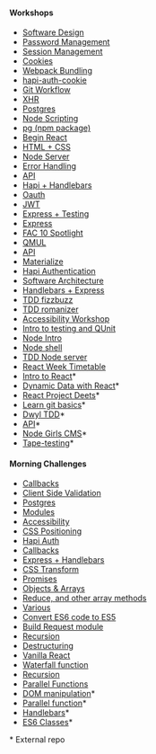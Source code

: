 #### Workshops

* [Software Design](https://github.com/foundersandcoders/ws-software-design-js)
* [Password Management](https://github.com/foundersandcoders/ws-password-management)
* [Session Management](https://github.com/foundersandcoders/ws-session-management)
* [Cookies](https://github.com/foundersandcoders/ws-cookies)
* [Webpack Bundling](https://github.com/foundersandcoders/ws-webpack-bundling)
* [hapi-auth-cookie](https://github.com/foundersandcoders/hapi-auth-cookie-ws)
* [Git Workflow](https://github.com/foundersandcoders/git-workflow-workshop-for-two)
* [XHR](https://github.com/foundersandcoders/xhr-workshop)
* [Postgres](https://github.com/foundersandcoders/postgres-workshop)
* [Node Scripting](https://github.com/foundersandcoders/Node-Shell-Workshop)
* [pg (npm package)](https://github.com/foundersandcoders/pg-workshop)
* [Begin React](https://github.com/foundersandcoders/begin_react_workshop)
* [HTML + CSS](https://github.com/foundersandcoders/workshop-html-css)
* [Node Server](https://github.com/foundersandcoders/Node-Intro-Workshop)
* [Error Handling](https://github.com/foundersandcoders/error-handling-workshop)
* [API](https://github.com/foundersandcoders/api-workshop)
* [Hapi + Handlebars](https://github.com/foundersandcoders/handlebars-hapi-intro-workshop)
* [Oauth](https://github.com/foundersandcoders/oauth-workshop)
* [JWT](https://github.com/foundersandcoders/jwt_workshop)
* [Express + Testing](https://github.com/foundersandcoders/express-and-testing-workshop)
* [Express](https://github.com/foundersandcoders/express-workshop)
* [FAC 10 Spotlight](https://github.com/foundersandcoders/spotlight-workshop)
* [QMUL](https://github.com/foundersandcoders/workshop-QMUL)
* [API](https://github.com/foundersandcoders/workshop-api)
* [Materialize](https://github.com/foundersandcoders/workshop-materialize-css)
* [Hapi Authentication](https://github.com/foundersandcoders/hapi-authentication-workshop)
* [Software Architecture](https://github.com/foundersandcoders/Workshop-Software-Architecture-Design)
* [Handlebars + Express](https://github.com/foundersandcoders/express-handlebars-workshop)
* [TDD fizzbuzz](https://github.com/foundersandcoders/fizzbuzz)
* [TDD romanizer](https://github.com/foundersandcoders/romanizer)
* [Accessibility Workshop](https://github.com/foundersandcoders/web-accessibility)
* [Intro to testing and QUnit](https://github.com/foundersandcoders/learn-qunit)
* [Node Intro](https://github.com/foundersandcoders/Node-Intro-Workshop)
* [Node shell](https://github.com/foundersandcoders/Node-Shell-Workshop/)
* [TDD Node server](https://github.com/foundersandcoders/ws-tdd-node-server)
* [React Week Timetable](https://github.com/foundersandcoders/react-week)
* [Intro to React](https://github.com/oliverjam/intro-react-workshop)\*
* [Dynamic Data with React](https://github.com/sofiapoh/react-dynamic-data-workshop)\*
* [React Project Deets](https://github.com/oliverjam/fac-react-project)\*
* [Learn git basics](https://github.com/NataliaLKB/learn-git-basics)\*
* [Dwyl TDD](https://github.com/dwyl/learn-tdd)\*
* [API](https://github.com/emilyb7/workshop-APIs)\*
* [Node Girls CMS](https://github.com/node-girls/workshop-cms)\*
* [Tape-testing](https://github.com/matthewglover/tape-testing)\*

#### Morning Challenges

* [Callbacks](https://github.com/foundersandcoders/mc-do-this-then-do-that)
* [Client Side Validation](https://github.com/foundersandcoders/mc-client-side-validation)
* [Postgres](https://github.com/foundersandcoders/db-morning-challenge)
* [Modules](https://github.com/foundersandcoders/modules-challenge)
* [Accessibility](https://github.com/foundersandcoders/accessibility-challenge)
* [CSS Positioning](https://github.com/foundersandcoders/css-gallery-challenge)
* [Hapi Auth](https://github.com/foundersandcoders/hapi-auth-morning-challenge)
* [Callbacks](https://github.com/foundersandcoders/morning-challenge-traffic-lights)
* [Express + Handlebars](https://github.com/foundersandcoders/express-handlebars-challenge)
* [CSS Transform](https://github.com/foundersandcoders/morning-challenge-animated-app-drawer)
* [Promises](https://github.com/foundersandcoders/mc-promise-me-this)
* [Objects & Arrays](https://github.com/foundersandcoders/mc-objects-and-arrays)
* [Reduce, and other array methods](https://github.com/foundersandcoders/mc-array-methods-reduce)
* [Various](https://github.com/foundersandcoders/old-morning-challenges)
* [Convert ES6 code to ES5](https://github.com/foundersandcoders/mc-es6-challenge)
* [Build Request module](https://github.com/foundersandcoders/mc-request-module-workshop)
* [Recursion](https://github.com/foundersandcoders/mc-recursion)
* [Destructuring](https://github.com/foundersandcoders/mc-diet-pattern-matching)
* [Vanilla React](https://github.com/foundersandcoders/mc-react-solves-what-now)
* [Waterfall function](https://github.com/foundersandcoders/mc-waterfall-chaser)
* [Recursion](https://github.com/foundersandcoders/mc-recursion)
* [Parallel Functions](https://github.com/foundersandcoders/mc-parallel-functions)
* [DOM manipulation](https://github.com/mantagen/DOM-manipulation-Challenge)\*
* [Parallel function](https://github.com/emilyb7/parallel-challenge-github)\*
* [Handlebars](https://github.com/Jbarget/handlebars-morning-challenge)\*
* [ES6 Classes](https://github.com/oliverjam/es6-class-intro)\*

\* External repo
